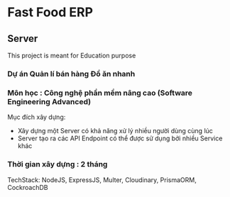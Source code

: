 # Fast Food ERP
## Server
This project is meant for Education purpose

### Dự án Quản lí bán hàng Đồ ăn nhanh

### Môn học : Công nghệ phần mềm nâng cao (Software Engineering Advanced)
Mục đích xây dựng:
- Xây dựng một Server có khả năng xử lý nhiều người dùng cùng lúc
- Server tạo ra các API Endpoint có thể được sử dụng bởi nhiều Service khác

### Thời gian xây dựng : 2 tháng
TechStack: NodeJS, ExpressJS, Multer, Cloudinary, PrismaORM, CockroachDB
